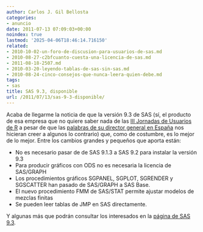 ```yaml
---
author: Carlos J. Gil Bellosta
categories:
- anuncio
date: 2011-07-13 07:09:03+00:00
noindex: true
lastmod: '2025-04-06T18:46:14.716150'
related:
- 2010-10-02-un-foro-de-discusion-para-usuarios-de-sas.md
- 2010-08-27-c2bfcuanto-cuesta-una-licencia-de-sas.md
- 2011-08-18-2507.md
- 2010-03-20-leyendo-tablas-de-sas-sin-sas.md
- 2010-08-24-cinco-consejos-que-nunca-leera-quien-debe.md
tags:
- sas
title: SAS 9.3, disponible
url: /2011/07/13/sas-9-3-disponible/
---
```


Acaba de llegarme la noticia de que la versión 9.3 de SAS (sí, el producto de esa empresa que no quiere saber nada de las [III Jornadas de Usuarios de R](http://www.usar.org.es) a pesar de que las [palabras de su director general en España](http://www.sas.com/offices/europe/spain/news/codigor.html) nos hicieran creer a algunos lo contrario) que, como de costumbre, es lo mejor de lo mejor. Entre los cambios grandes y pequeños que aporta están:

* No es necesario pasar de de SAS 9.1.3 a SAS 9.2 para instalar la versión 9.3
* Para producir gráficos con ODS no es necesaria la licencia de SAS/GRAPH
* Los procedimientos gráficos SGPANEL, SGPLOT, SGRENDER y SGSCATTER han pasado de SAS/GRAPH a SAS Base.
* El nuevo procedimiento FMM de SAS/STAT permite ajustar modelos de mezclas finitas
* Se pueden leer tablas de JMP en SAS directamente.

Y algunas más que podrán consultar los interesados en la [página de SAS 9.3](http://www.sas.com/software/sas9/).